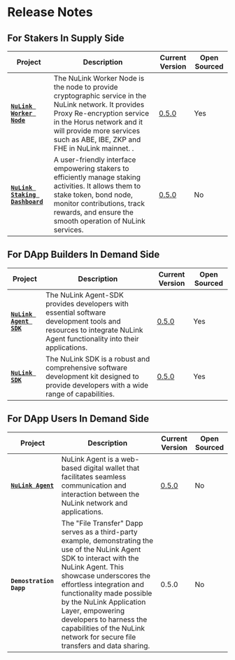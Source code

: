 # Release Notes

## For Stakers In Supply Side

| **Project**                                                                      | **Description**                                                                                                                                                   | **Current Version**         | **Open Sourced** |
| -------------------------------------------------------------------------------- | ----------------------------------------------------------------------------------------------------------------------------------------------------------------- | --------------------------- | ---------------- |
| [**`NuLink Worker Node`**](https://github.com/NuLink-network/nulink-core/tree/crosschain)                          | The NuLink Worker Node is the node to provide cryptographic service in the NuLink network. It provides Proxy Re-encryption service in the Horus network and it will provide more services such as ABE, IBE, ZKP and FHE in NuLink mainnet. .                   | [0.5.0](notes_worker.md)     | Yes               |
| [**`NuLink Staking Dashboard`**](https://dashboard.testnet.nulink.org/) | A user-friendly interface empowering stakers to efficiently manage staking activities. It allows them to stake token, bond node, monitor contributions, track rewards, and ensure the smooth operation of NuLink services. | [0.5.0](notes_dashboard.md) | No              |


## For DApp Builders In Demand Side

| **Project**                                                                      | **Description**                                                                                                                                                   | **Current Version**         | **Open Sourced** |
| -------------------------------------------------------------------------------- | ----------------------------------------------------------------------------------------------------------------------------------------------------------------- | --------------------------- | ---------------- |
| [**`NuLink Agent SDK`**](https://github.com/NuLink-network/nulink-web-agent-sdk) | The NuLink Agent-SDK provides developers with essential software development tools and resources to integrate NuLink Agent functionality into their applications. | [0.5.0](notes_agent_sdk.md) | Yes              |
| [**`NuLink SDK`**](https://github.com/NuLink-network/nulink-sdk/tree/crosschain)                 | The NuLink SDK is a robust and comprehensive software development kit designed to provide developers with a wide range of capabilities.                           | [0.5.0 ](notes_sdk.md)      | Yes              |

## For DApp Users In Demand Side

| **Project**                                                                      | **Description**                                                                                                                                                   | **Current Version**         | **Open Sourced** |
| -------------------------------------------------------------------------------- | ----------------------------------------------------------------------------------------------------------------------------------------------------------------- | --------------------------- | ---------------- |
| [**`NuLink Agent`**](https://agent.testnet.nulink.org)                           | NuLink Agent is a web-based digital wallet that facilitates seamless communication and interaction between the NuLink network and applications.                   | [0.5.0](notes_agent.md)     | No               |             |
| **`Demostration Dapp`**                 | The "File Transfer" Dapp serves as a third-party example, demonstrating the use of the NuLink Agent SDK to interact with the NuLink Agent. This showcase underscores the effortless integration and functionality made possible by the NuLink Application Layer, empowering developers to harness the capabilities of the NuLink network for secure file transfers and data sharing.                           | 0.5.0       | No              |
